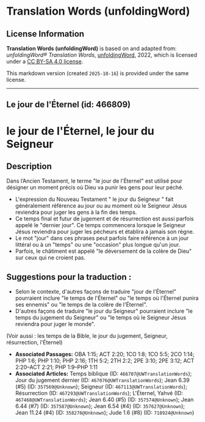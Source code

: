 # Translation Words (unfoldingWord)

## License Information

**Translation Words (unfoldingWord)** is based on and adapted from: _unfoldingWord® Translation Words_, [unfoldingWord](https://unfoldingword.org/utw), 2022, which is licensed under a [CC BY-SA 4.0 license](https://creativecommons.org/licenses/by-sa/4.0/legalcode.en).

This markdown version (created `2025-10-16`) is provided under the same license.



--------------------------------

## Le jour de l'Éternel (id: 466809)

le jour de l'Éternel, le jour du Seigneur
=========================================

Description
-----------

Dans l’Ancien Testament, le terme "le jour de l'Éternel" est utilisé pour désigner un moment précis où Dieu va punir les gens pour leur péché.

* L'expression du Nouveau Testament " le jour du Seigneur " fait généralement référence au jour ou au moment où le Seigneur Jésus reviendra pour juger les gens à la fin des temps.
* Ce temps final et futur de jugement et de résurrection est aussi parfois appelé le "dernier jour". Ce temps commencera lorsque le Seigneur Jésus reviendra pour juger les pécheurs et établira à jamais son règne.
* Le mot "jour" dans ces phrases peut parfois faire référence à un jour littéral ou à un "temps" ou une "occasion" plus longue qu'un jour.
* Parfois, le châtiment est appelé "le déversement de la colère de Dieu" sur ceux qui ne croient pas.

Suggestions pour la traduction :
--------------------------------

* Selon le contexte, d'autres façons de traduire "jour de l'Éternel" pourraient inclure "le temps de l'Éternel" ou "le temps où l'Éternel punira ses ennemis" ou "le temps de la colère de l'Éternel".
* D'autres façons de traduire "le jour du Seigneur" pourraient inclure "le temps du jugement du Seigneur" ou "le temps où le Seigneur Jésus reviendra pour juger le monde".

(Voir aussi : les temps de la Bible, le jour du jugement, Seigneur, résurrection, l'Éternel)

* **Associated Passages:** OBA 1:15; ACT 2:20; 1CO 1:8; 1CO 5:5; 2CO 1:14; PHP 1:6; PHP 1:10; PHP 2:16; 1TH 5:2; 2TH 2:2; 2PE 3:10; 2PE 3:12; ACT 2:20–ACT 2:21; PHP 1:9–PHP 1:11
* **Associated Articles:** Temps biblique (ID: `466707@UWTranslationWords`); Jour du jugement dernier (ID: `467076@UWTranslationWords`); Jean 6.39 (#5) (ID: `357569@Unknown`); Seigneur (ID: `467113@UWTranslationWords`); Résurrection (ID: `467293@UWTranslationWords`); L'Éternel, Yahvé (ID: `467468@UWTranslationWords`); Jean 6.40 (#5) (ID: `357574@Unknown`); Jean 6.44 (#7) (ID: `357587@Unknown`); Jean 6.54 (#4) (ID: `357627@Unknown`); Jean 11.24 (#4) (ID: `358276@Unknown`); Jude 1.6 (#8) (ID: `718924@Unknown`)

